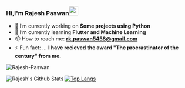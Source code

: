 ### Hi,I'm Rajesh Paswan<img src="https://media.giphy.com/media/hvRJCLFzcasrR4ia7z/giphy.gif" width="25px">
- 🔭 I’m currently working on **Some projects using Python**
- 🌱 I’m currently learning **Flutter and Machine Learning**
- 📫 How to reach me: **rk.paswan5458@gmail.com**
- ⚡ Fun fact: ... **I have recieved the award "The procrastinator of the century" from me.**


<p align="left"> <img src="https://komarev.com/ghpvc/?username=Rajesh-Paswan" alt="Rajesh-Paswan" /> </p>
<img align="left" alt="Rajesh's Github Stats" src="https://github-readme-stats.vercel.app/api?username=Rajesh-Paswan&show_icons=true&hide_border=true" />

[![Top Langs](https://github-readme-stats.vercel.app/api/top-langs/?username=Rajesh-Paswan)](https://github.com/Rajesh.Paswan/github-readme-stats)

